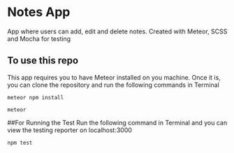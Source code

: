 # Notes App

App where users can add, edit and delete notes.
Created with Meteor, SCSS and Mocha for testing

## To use this repo
This app requires you to have Meteor installed on you machine. Once it is, you can clone the repository and run the following commands in Terminal

```
meteor npm install
```

```
meteor
```

##For Running the Test
Run the following command in Terminal and you can view the testing reporter on localhost:3000

```
npm test
```
